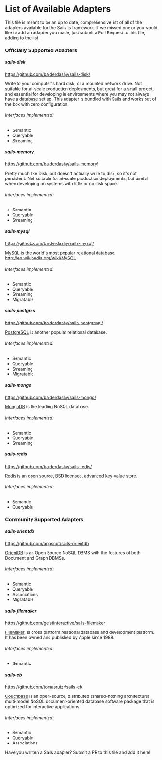 # List of Available Adapters
This file is meant to be an up to date, comprehensive list of all of the adapters available for the Sails.js framework.  If we missed one or you would like to add an adapter you made, just submit a Pull Request to this file, adding to the list.

### Officially Supported Adapters

##### sails-disk

https://github.com/balderdashy/sails-disk/

Write to your computer's hard disk, or a mounted network drive.  Not suitable for at-scale production deployments, but great for a small project, and essential for developing in environments where you may not always have a database set up. This adapter is bundled with Sails and works out of the box with zero configuration.

###### Interfaces implemented:
+ Semantic
+ Queryable
+ Streaming


##### sails-memory

https://github.com/balderdashy/sails-memory/

Pretty much like Disk, but doesn't actually write to disk, so it's not persistent.  Not suitable for at-scale production deployments, but useful when developing on systems with little or no disk space.

###### Interfaces implemented:
+ Semantic
+ Queryable
+ Streaming


##### sails-mysql

https://github.com/balderdashy/sails-mysql/

MySQL is the world's most popular relational database.
http://en.wikipedia.org/wiki/MySQL

###### Interfaces implemented:
+ Semantic
+ Queryable
+ Streaming
+ Migratable


##### sails-postgres

https://github.com/balderdashy/sails-postgresql/

[PostgreSQL](http://en.wikipedia.org/wiki/PostgreSQL) is another popular relational database. 

###### Interfaces implemented:
+ Semantic
+ Queryable
+ Streaming
+ Migratable


##### sails-mongo

https://github.com/balderdashy/sails-mongo/


[MongoDB](http://en.wikipedia.org/wiki/MongoDB) is the leading NoSQL database.
  
###### Interfaces implemented:
+ Semantic
+ Queryable
+ Streaming

##### sails-redis

https://github.com/balderdashy/sails-redis/

[Redis](http://redis.io/) is an open source, BSD licensed, advanced key-value store.

###### Interfaces implemented:
+ Semantic
+ Queryable


### Community Supported Adapters

##### sails-orientdb

https://github.com/appscot/sails-orientdb

[OrientDB](http://en.wikipedia.org/wiki/OrientDB) is an Open Source NoSQL DBMS with the features of both Document and Graph DBMSs. 

###### Interfaces implemented:
+ Semantic
+ Queryable
+ Associations
+ Migratable

##### sails-filemaker

https://github.com/geistinteractive/sails-filemaker

[FileMaker](https://en.wikipedia.org/wiki/FileMaker), is cross platform relational database and development platform. It has been owned and published by Apple since 1988.

###### Interfaces implemented:
+ Semantic

##### sails-cb

https://github.com/tomasruizr/sails-cb

[Couchbase](https://en.wikipedia.org/wiki/Couchbase_Server) is an open-source, distributed (shared-nothing architecture) multi-model NoSQL document-oriented database software package that is optimized for interactive applications. 

###### Interfaces implemented:
+ Semantic
+ Queryable
+ Associations


Have you written a Sails adapter? Submit a PR to this file and add it here!


<docmeta name="displayName" value="Available Adapters">
